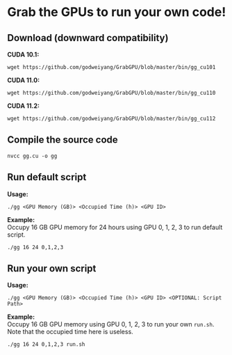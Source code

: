 # Grab the GPUs to run your own code!

## Download (downward compatibility)

**CUDA 10.1:**  
```shell
wget https://github.com/godweiyang/GrabGPU/blob/master/bin/gg_cu101
```

**CUDA 11.0:**  
```shell
wget https://github.com/godweiyang/GrabGPU/blob/master/bin/gg_cu110
```

**CUDA 11.2:**  
```shell
wget https://github.com/godweiyang/GrabGPU/blob/master/bin/gg_cu112
```

## Compile the source code

```shell
nvcc gg.cu -o gg
```

## Run default script
**Usage:**  
```shell
./gg <GPU Memory (GB)> <Occupied Time (h)> <GPU ID>
```

**Example:**  
Occupy 16 GB GPU memory for 24 hours using GPU 0, 1, 2, 3 to run default script.
```shell
./gg 16 24 0,1,2,3
```

## Run your own script

**Usage:**  
```shell
./gg <GPU Memory (GB)> <Occupied Time (h)> <GPU ID> <OPTIONAL: Script Path>
```

**Example:**  
Occupy 16 GB GPU memory using GPU 0, 1, 2, 3 to run your own `run.sh`. Note that the occupied time here is useless.
```shell
./gg 16 24 0,1,2,3 run.sh
```
